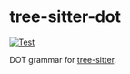 # tree-sitter-dot

[![Test](https://github.com/rydesun/tree-sitter-dot/actions/workflows/test.yaml/badge.svg)](https://github.com/rydesun/tree-sitter-dot/actions/workflows/test.yaml)

DOT grammar for [tree-sitter](https://github.com/tree-sitter/tree-sitter).
